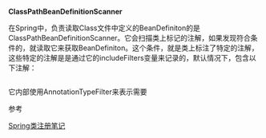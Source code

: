 **ClassPathBeanDefinitionScanner**

在Spring中，负责读取Class文件中定义的BeanDefiniton的是ClassPathBeanDefinitionScanner。它会扫描类上标记的注解，如果发现符合条件的，就读取它来获取BeanDefiniton。这个条件，就是类上标注了特定的注解，这些特定的注解是是通过它的includeFilters变量来记录的，默认情况下，包含以下注解：

```

```

它内部使用AnnotationTypeFilter来表示需要







参考

[Spring类注册笔记      
](https://fangjian0423.github.io/2017/06/15/spring-bean-register-note/)

